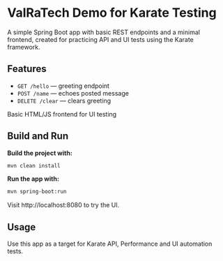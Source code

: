 # ValRaTech Demo for Karate Testing

A simple Spring Boot app with basic REST endpoints and a minimal frontend, created for practicing API and UI tests using the Karate framework.

## Features

- `GET /hello` — greeting endpoint  
- `POST /name` — echoes posted message  
- `DELETE /clear` — clears greeting  

Basic HTML/JS frontend for UI testing

## Build and Run

**Build the project with:**  
```bash
mvn clean install
```

**Run the app with:**  
```bash
mvn spring-boot:run
```

Visit http://localhost:8080 to try the UI.

## Usage

Use this app as a target for Karate API, Performance and UI automation tests.
